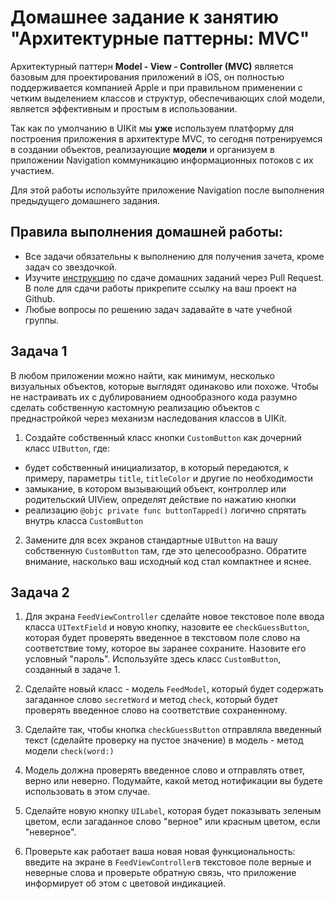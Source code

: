 # Домашнее задание к занятию "Архитектурные паттерны: MVC"

Архитектурный паттерн **Model - View - Controller (MVC)** является базовым для проектирования приложений в iOS, он полностью поддерживается компанией Apple и при правильном применении с четким выделением классов и структур, обеспечивающих слой модели, является эффективным и простым в использовании.

Так как по умолчанию в UIKit мы **уже** используем платформу для построения приложения в архитектуре MVC, то сегодня потренируемся в создании объектов, реализаующие **модели** и организуем в приложении Navigation коммуникацию информационных потоков с их участием.

Для этой работы используйте приложение Navigation после выполнения предыдущего домашнего задания.

## Правила выполнения домашней работы:

* Все задачи обязательны к выполнению для получения зачета, кроме задач со звездочкой.
* Изучите [инструкцию](https://github.com/netology-code/iosint-homeworks/blob/main/Pull%20request's%20guideline.md) по сдаче домашних заданий через Pull Request. В поле для сдачи работы прикрепите ссылку на ваш проект на Github.
* Любые вопросы по решению задач задавайте в чате учебной группы.

## Задача 1

В любом приложении можно найти, как минимум, несколько визуальных объектов, которые выглядят одинаково или похоже. Чтобы не настраивать их с дублированием однообразного кода разумно сделать собственную кастомную реализацию объектов с преднастройкой через механизм наследования классов в UIKit.  

1. Создайте собственный класс кнопки `CustomButton` как дочерний класс `UIButton`, где: 
- будет собственный инициализатор, в который передаются, к примеру, параметры `title`, `titleColor` и другие по необходимости 
- замыкание, в котором вызывающий объект, контроллер или родительский UIView, определят действие по нажатию кнопки
- реализацию `@objc private func buttonTapped()` логично спрятать внутрь класса `CustomButton`

2. Замените для всех экранов стандартные `UIButton` на вашу собственную `CustomButton` там, где это целесообразно. Обратите внимание, насколько ваш исходный код стал компактнее и яснее.

## Задача 2 

1. Для экрана `FeedViewController` сделайте новое текстовое поле ввода класса `UITextField` и новую кнопку, назовите ее `checkGuessButton`, которая будет проверять введенное в текстовом поле слово на соответствие тому, которое вы заранее сохраните. Назовите его условный "пароль". Используйте здесь класс `CustomButton`, созданный в задаче 1.

2. Сделайте новый класс - модель `FeedModel`, который будет содержать загаданное слово `secretWord` и метод `check`, который будет проверять введенное слово на соответствие сохраненному.

3. Сделайте так, чтобы кнопка `checkGuessButton` отправляла введенный текст (сделайте проверку на пустое значение) в модель - метод модели `check(word:)` 

4. Модель должна проверять введенное слово и отправлять ответ, верно или неверно. Подумайте, какой метод нотификации вы будете использовать в этом случае.

5. Сделайте новую кнопку `UILabel`, которая будет показывать зеленым цветом, если загаданное слово "верное" или красным цветом, если "неверное".

6. Проверьте как работает ваша новая новая функциональность: введите на экране в `FeedViewController`в текстовое поле верные и неверные слова и проверьте обратную связь, что приложение информирует об этом с цветовой индикацией.
